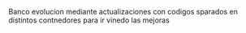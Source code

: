 Banco evolucion mediante actualizaciones con codigos sparados en distintos contnedores para ir vinedo las mejoras
